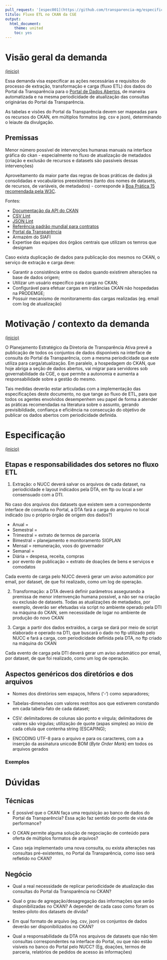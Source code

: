```yaml
---
pull_request: '[espec001](https://github.com/transparencia-mg/especificacoes-portal-transparencia/pull/1)'
titulo: Fluxo ETL no CKAN da CGE
output:
  html_document:
    theme: united
    toc: yes
---
```


# Visão geral da demanda
<a href="#top">(inicio)</a>

Essa demanda visa especificar as ações necessárias e requisitos do processo de extração, transformação e carga (fluxo ETL) dos dados do Portal da Transparência para o [Portal de Dados Abertos](dados.mg.gov.br), de maneira automatizada e na mesma periodicidade de atualização das consultas originárias do Portal da Transparência.

As tabelas e visões do Portal da Transparência devem ser mapeadas para os recursos do CKAN, em múltiplos formatos (eg. csv e json), determinando o leiaute da divulgação.

## Premissas

Menor número possível de intervenções humanas manuais na interface gráfica do ckan - especialmente no fluxo de atualização de metadados (criação e exclusão de recursos e datasets são passíveis dessas intervenções)

Aproveitamento da maior parte das regras de boas práticas de dados já consolidadas e vocabulários preexistentes (tanto dos nomes de datasets, de recursos, de variáveis, de metadados) - corresponde à [Boa Prática 15 recomendada pela W3C](https://www.w3.org/TR/dwbp/#ReuseVocabularies). 

Fontes:
* [Documentação da API do CKAN](https://docs.ckan.org/en/latest/api/index.html)
* [CSV Lint](https://csvlint.io/about)
* [JSON Lint](https://jsonlint.com/)
* [Referência padrão mundial para contratos](https://standard.open-contracting.org/latest/en/schema/)
* [Portal da Transparência](http://www.transparencia.dadosabertos.mg.gov.br/dataset)
* Armazém do SIAFI
* Expertise das equipes dos órgãos centrais que utilizam os temros que designam

Caso exista duplicação de dados para publicação dos mesmos no CKAN, o serviço de extração e carga deve:

* Garantir a consistência entre os dados quando existirem alterações na base de dados origem;
* Utilizar um usuário específico para carga no CKAN;
* Configurável para efetuar cargas em instâncias CKAN não hospedadas na PRODEMGE;
* Possuir mecanismo de monitoramento das cargas realizadas (eg. email com log de atualização)
  

# Motivação / contexto da demanda
<a href="#top">(inicio)</a>

O Planejamento Estratégico da Diretoria de Transparência Ativa prevê a publicação de todos os conjuntos de dados disponíveis na interface de consulta do Portal da Transparência, com a mesma periodicidade que este utiliza para carga/atualização. Em paralelo, a hospedagem do CKAN, que hoje abriga a seção de dados abertos, vai migrar para servidores sob governabilidade da CGE, o que permite a autonomia e aumenta a responsabilidade sobre a gestão do mesmo.

Tais medidas deverão estar articuladas com a implementação das especificações deste documento, no que tange ao fluxo de ETL, para que todos os agentes envolvidos desempenhem seu papel de forma a atender as práticas recomendadas na literatura sobre o assunto, gerando previsibildiade, confiança e eficiência na consecução do objetivo de publicar os dados abertos com periodicidade definida. 

# Especificação
<a href="#top">(inicio)</a>

## Etapas e responsabilidades dos setores no fluxo ETL

1) Extração: o NUCC deverá salvar os arquivos de cada dataset, na periodicidade e layout indicados pela DTA, em ftp ou local a ser consensuado com a DTI. 

No caso dos arquivos dos datasets que existem sem a correspondente interface de consulta no Portal, a DTA fará a carga do arquivo no local indicado (ou o próprio órgão de origem dos dados?)

* Anual = 
* Semestral = 
* Trimestral = extrato de termos de parceria
* Bimestral = planejamento e monitoramento SIGPLAN
* Mensal = remuneração, voos do governador
* Semanal = 
* Diária = despesa, receita, compras
* por evento de publicação =  extrato de doações de bens e serviços e comodatos

Cada evento de carga pelo NUCC deverá gerar um aviso automático por email, por dataset, de que foi realizado, como um log de operação.

2) Transformação: a DTA deverá definir parâmetros assegurando a premissa de menor internvenção humana possível, a não ser na criação ou exclusão de datasets. Todas as atualizações de metadados, por exemplo, deverão ser efetuadas via script no ambiente operado pela DTI na máquina do CKAN, sem necessidade de logar no ambiente de produção do novo CKAN

3) Carga: a partir dos dados extraídos, a carga se dará por meio de script elaborado e operado na DTI, que buscará o dado no ftp utilizado pelo NUCC e fará a carga, com periodicidade definida pela DTA, no ftp criado na máquina do CKAN

Cada evento de carga pela DTI deverá gerar um aviso automático por email, por dataset, de que foi realizado, como um log de operação.

## Aspectos genéricos dos diretórios e dos arquivos

* Nomes dos diretórios sem espaços, hifens (‘-‘) como separadores;

* Tabelas-dimensões com valores restritos aos que estiverem constando em cada tabela-fato de cada dataset;

* CSV: delimitadores de colunas são ponto e vírgula; delimitadores de valores são vírgulas; utilização de  quote (aspas simples) ao início de cada célula que contenha string (ESCAPING);

* ENCODING UTF-8 para o arquivo e para os caracteres, com a a inserção da assinatura unicode BOM (_Byte Order Mark_) em todos os arquivos gerados


### Exemplos



# Dúvidas

## Técnicas

* É possível que o CKAN faça uma requisição ao banco de dados do Portal da Transparência? Essa ação faz sentido do ponto de vista de performance?

* O CKAN permite alguma solução de negociação de conteúdo para oferta de múltiplos formatos de arquivos?

* Caso seja implementado uma nova consulta, ou exista alterações nas consultas pré-existentes, no Portal da Transparência, como isso será refletido no CKAN?

## Negócio

* Qual a real necessidade de replicar periodicidade de atualização das consultas do Portal da Transparência no CKAN?

* Qual o grau de agregação/desagregação das informações que serão disponibilizadas no CKAN? A depender de cada caso como foram os testes-piloto dos datasets de dívida?

* Em qual formato de arquivo (eg. csv, json) os conjuntos de dados deverão ser disponibilizados no CKAN?

* Qual a responsabilidade da DTA nos arquivos de datasets que não têm consultas correspondentes na interface do Portal, ou que não estão visíveis no banco do Portal pelo NUCC? (Eg, doações, termos de parceria, relatórios de pedidos de acesso às informações)
